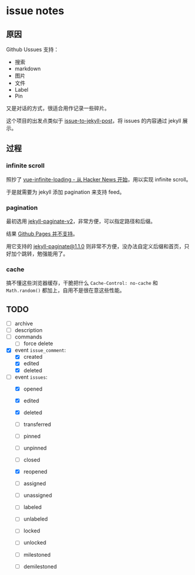 # issue notes

## 原因

Github Ussues 支持：
- 搜索
- markdown
- 图片
- 文件
- Label
- Pin

又是对话的方式，很适合用作记录一些碎片。

这个项目的出发点类似于 [issue-to-jekyll-post](https://github.com/yoshum/issue-to-jekyll-post)，将 issues 的内容通过 jekyll 展示。

## 过程

### infinite scroll

照抄了 [vue-infinite-loading - 从 Hacker News 开始](https://github.com/PeachScript/vue-infinite-loading/blob/4baed2bb078f076d3bff48c783ed324236630ed6/docs/zh/guide/start-with-hn.md)，用以实现 infinite scroll。

于是就需要为 jekyll 添加 pagination 来支持 feed。

### pagination

最初选用 [jekyll-paginate-v2](https://github.com/sverrirs/jekyll-paginate-v2)，非常方便，可以指定路径和后缀。

结果 [Github Pages 并不支持](https://pages.github.com/versions/)。

用它支持的 [jekyll-paginate@1.1.0](https://github.com/jekyll/jekyll-paginate/tree/v1.1.0) 则非常不方便，没办法自定义后缀和首页，只好加个跳转，勉强能用了。

### cache

搞不懂这些浏览器缓存，干脆把什么 `Cache-Control: no-cache` 和 `Math.random()` 都加上，自用不是很在意这些性能。


## TODO

  - [ ] archive
  - [ ] description
  - [ ] commands
    - [ ] force delete
  - [x] event `issue_comment`:
    - [x] created
    - [x] edited
    - [x] deleted
  - [ ] event `issues`:
    - [x] opened
    - [x] edited
    - [x] deleted
    - [ ] transferred
    - [ ] pinned
    - [ ] unpinned
    - [ ] closed
    - [x] reopened
    - [ ] assigned
    - [ ] unassigned
    - [ ] labeled
    - [ ] unlabeled
    - [ ] locked
    - [ ] unlocked
    - [ ] milestoned
    - [ ] demilestoned


